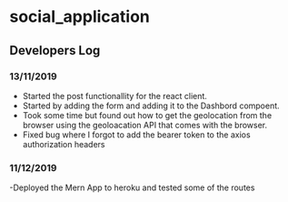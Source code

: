 # social_application

## Developers Log

### 13/11/2019

- Started the post functionallity for the react client.
- Started by adding the form and adding it to the Dashbord compoent.
- Took some time but found out how to get the geolocation from the browser using the geoloacation API that comes with the browser.
- Fixed bug where I forgot to add the bearer token to the axios authorization headers

### 11/12/2019

-Deployed the Mern App to heroku and tested some of the routes

